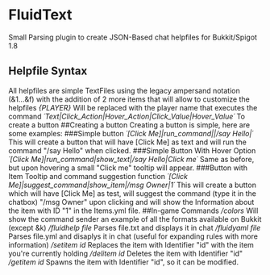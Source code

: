 # FluidText
Small Parsing plugin to create JSON-Based chat helpfiles for Bukkit/Spigot 1.8
## Helpfile Syntax
All helpfiles are simple TextFiles using the legacy ampersand notation (&1...&f) with the addition of 2 more items that will allow to customize the helpfiles
*{PLAYER}* Will be replaced with the player name that executes the command
*´Text|Click_Action|Hover_Action|Click_Value|Hover_Value´* To create a button
##Creating a button
Creating a button is simple, here are some examples:
###Simple button
*´[Click Me]|run_command||/say Hello|´*
This will create a button that will have [Click Me] as text and will run the command "/say Hello" when clicked.
###Simple Button With Hover Option
*´[Click Me]|run_command|show_text|/say Hello|Click me´*
Same as before, but upon hovering a small "Click me" tooltip will appear.
###Button with Item Tooltip and command suggestion function
*´[Click Me]|suggest_command|show_item|/msg Owner|1´*
This will create a button which will have [Click Me] as test, will suggest the command (type it in the chatbox) "/msg Owner" upon clicking and will show the Information about the item with ID "1" in the Items.yml file.
##In-game Commands
*/colors* Will show the command sender an example of all the formats available on Bukkit (except &k)
*/fluidhelp file* Parses file.txt and displays it in chat
*/fluidyaml file* Parses file.yml and disaplys it in chat (useful for expanding rules with more information)
*/setitem id* Replaces the item with Identifier "id" with the item you're currently holding
*/delitem id* Deletes the item with Identifier "id"
*/getitem id* Spawns the item with Identifier "id", so it can be modified.
